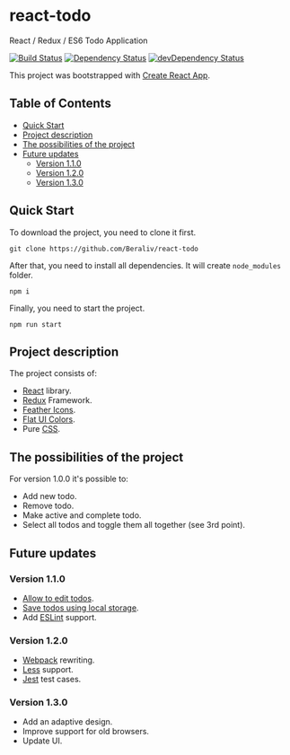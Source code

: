 # react-todo
React / Redux / ES6 Todo Application

<p>
<a href="https://travis-ci.org/Beraliv/react-todo"><img src="https://travis-ci.org/Beraliv/react-todo.svg" alt="Build Status"></a>
<a href='https://david-dm.org/Beraliv/react-todo'><img src='https://david-dm.org/Beraliv/react-todo.svg' alt="Dependency Status"></a>
<a href="https://david-dm.org/Beraliv/react-todo/?type=dev"><img src="https://david-dm.org/Beraliv/react-todo/dev-status.svg" alt="devDependency Status"></a>
</p>

This project was bootstrapped with [Create React App](https://github.com/facebookincubator/create-react-app).

## Table of Contents

- [Quick Start](#quick-start)
- [Project description](#project-description)
- [The possibilities of the project](#the-posibilities-of-the-project)
- [Future updates](#future-updates)
  - [Version 1.1.0](#version-1.1.0)
  - [Version 1.2.0](#version-1.2.0)
  - [Version 1.3.0](#version-1.3.0)
## Quick Start

To download the project, you need to clone it first.

``
git clone https://github.com/Beraliv/react-todo
``

After that, you need to install all dependencies.
It will create `node_modules` folder.

``
npm i
``

Finally, you need to start the project.

``
npm run start
``

## Project description

The project consists of:

* [React](https://facebook.github.io/react/) library.
* [Redux](http://redux.js.org/) Framework.
* [Feather Icons](https://feathericons.com/).
* [Flat UI Colors](https://flatuicolors.com/).
* Pure [CSS](https://www.w3schools.com/css/css_intro.asp).

## The possibilities of the project

For version 1.0.0 it's possible to:

* Add new todo.
* Remove todo.
* Make active and complete todo.
* Select all todos and toggle them all together (see 3rd point).

## Future updates

### Version 1.1.0

* [Allow to edit todos](https://github.com/Beraliv/react-todo/issues/1).
* [Save todos using local storage](https://github.com/Beraliv/react-todo/issues/2).
* Add [ESLint](https://eslint.org/) support.

### Version 1.2.0

* [Webpack](https://webpack.github.io/) rewriting.
* [Less](http://lesscss.org/) support.
* [Jest](https://facebook.github.io/jest/) test cases.

### Version 1.3.0

* Add an adaptive design.
* Improve support for old browsers.
* Update UI.
